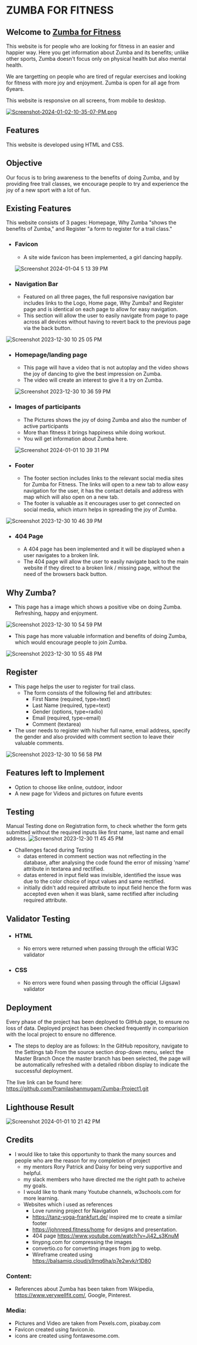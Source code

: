 # ZUMBA FOR FITNESS

## Welcome to [Zumba for Fitness](https://pramilashanmugam.github.io/Zumba-Project1/)


This website is for people who are looking for fitness in an easier and happier way. Here you get information about Zumba and its benefits; unlike other sports, Zumba doesn't focus only on physical health but also mental health.

We are targetting on people who are tired of regular exercises and looking for fitness with more joy and enjoyment. Zumba is open for all age from 6years. 

This website is responsive on all screens, from mobile to desktop.

[![Screenshot-2024-01-02-10-35-07-PM.png](https://i.postimg.cc/9FDBXW7C/Screenshot-2024-01-02-10-35-07-PM.png)](https://postimg.cc/qzdKjHw5)

## Features

This website is developed using HTML and CSS. 

## Objective

Our focus is to bring awareness to the benefits of doing Zumba, and by providing free trail classes, we encourage people to try and experience the joy of a new sport with a lot of fun.

## Existing Features

This website consists of 3 pages: Homepage, Why Zumba "shows the benefits of Zumba," and Register "a form to register for a trail class."
* ### Favicon

  * A site wide favicon has been implemented, a girl dancing happily.

  ![Screenshot 2024-01-04 5 13 39 PM](https://github.com/Pramilashanmugam/Zumba-Project1/assets/150790058/2eaec3b0-06ca-4dee-904e-c5d721778bde)

* ### Navigation Bar
  * Featured on all three pages, the full responsive navigation bar includes links to the Logo, Home page, Why Zumba? and Register page and is identical on each page to allow for easy navigation. 
  * This section will allow the user to easily navigate from page to page across all devices without having to revert back to the previous page via the back button.

![Screenshot 2023-12-30 10 25 05 PM](https://github.com/Pramilashanmugam/Zumba-Project1/assets/150790058/6a43db53-4279-4fb2-95dd-6794035eca54)

* ### Homepage/landing page
  * This page will have a video that is not autoplay and the video shows the joy of dancing to give the best impression on Zumba.
  * The video will create an interest to give it a try on Zumba.

  ![Screenshot 2023-12-30 10 36 59 PM](https://github.com/Pramilashanmugam/Zumba-Project1/assets/150790058/4985bbfd-c4aa-4808-acf5-0b7586b18885)

* ### Images of participants
  * The Pictures shows the joy of doing Zumba and also the number of active participants
  * More than fitness it brings happiness while doing workout.
  * You will get information about Zumba here.

  ![Screenshot 2024-01-01 10 39 31 PM](https://github.com/Pramilashanmugam/Zumba-Project1/assets/150790058/3baa8284-90f3-47b6-976d-bbd9df1ca44d)

* ### Footer

  * The footer section includes links to the relevant social media sites for Zumba for Fitness. The links will open to a new tab to allow easy navigation for the user, it has the contact details and address with map which will also open on a new tab.
  * The footer is valuable as it encourages user to get connected on social media, which inturn helps in spreading the joy of Zumba.

![Screenshot 2023-12-30 10 46 39 PM](https://github.com/Pramilashanmugam/Zumba-Project1/assets/150790058/a1f55cd4-ecef-474a-a7fa-0407b395baa4)

* ### 404 Page

  * A 404 page has been implemented and it will be displayed when a user navigates to a broken link.
  * The 404 page will allow the user to easily navigate back to the main website if they direct to a broken link / missing page, without the need of the browsers back button.

## Why Zumba?

* This page has a image which shows a positive vibe on doing Zumba. Refreshing, happy and enjoyment.

![Screenshot 2023-12-30 10 54 59 PM](https://github.com/Pramilashanmugam/Zumba-Project1/assets/150790058/d1dace1d-0fee-4557-925c-331e6dc59b94)

* This page has more valuable information and benefits of doing Zumba, which would encourage people to join Zumba.

![Screenshot 2023-12-30 10 55 48 PM](https://github.com/Pramilashanmugam/Zumba-Project1/assets/150790058/670da566-882e-41d4-b3aa-e61d941e2b17)

## Register

* This page helps the user to register for trail class. 
  * The form consists of the following fiel and attributes:
     * First Name (required, type=text)
     * Last Name (required, type=text) 
     * Gender (options, type=radio)
     * Email (required, type=email)
     * Comment (textarea)
* The user needs to register with his/her full name, email address, specify the gender and also provided with comment section to leave their valuable comments.

![Screenshot 2023-12-30 10 56 58 PM](https://github.com/Pramilashanmugam/Zumba-Project1/assets/150790058/aad87002-2d45-48d2-b2e4-781a440a86d9)

## Features left to Implement

* Option to choose like online, outdoor, indoor
* A new page for Videos and pictures on future events

## Testing

Manual Testing done on Registration form, to check whether the form gets submitted without the required inputs like first name, last name and email address.
![Screenshot 2023-12-30 11 45 45 PM](https://github.com/Pramilashanmugam/Zumba-Project1/assets/150790058/eaf0d2ca-4ebd-4910-9ec7-0d1247dd97e7)
* Challenges faced during Testing
   * datas entered in comment section was not reflecting in the database, after analysing the code found the error of missing 'name' attribute in textarea and rectified.
   * datas entered in input field was invisible, identified the issue was due to the color choice of input values and same rectified.
   * initially didn't add required attribute to input field hence the form was accepted even when it was blank, same rectified after including required attribute.


## Validator Testing

* ### HTML
   * No errors were returned when passing through the official W3C validator
* ### CSS
   * No errors were found when passing through the official (Jigsaw) validator

## Deployment

Every phase of the project has been deployed to GitHub page, to ensure no loss of data. Deployed project has been checked frequently in comparision with the local project to ensure no difference.

* The steps to deploy are as follows:
In the GitHub repository, navigate to the Settings tab
From the source section drop-down menu, select the Master Branch
Once the master branch has been selected, the page will be automatically refreshed with a detailed ribbon display to indicate the successful deployment.

The live link can be found here: https://github.com/Pramilashanmugam/Zumba-Project1.git

## Lighthouse Result

![Screenshot 2024-01-01 10 21 42 PM](https://github.com/Pramilashanmugam/Zumba-Project1/assets/150790058/acaedfeb-45f0-4515-bd51-8838ba2b0514)

## Credits

* I would like to take this opportunity to thank the many sources and people who are the reason for my completion of project
   * my mentors Rory Patrick and Daisy for being very supportive and helpful.
   * my slack members who have directed me the right path to acheive my goals.
   * I would like to thank many Youtube channels, w3schools.com for more learning.
   * Websites which i used as references
      * Love running project for Navigation
      * https://tanz-yoga-frankfurt.de/ inspired me to create a similar footer 
      * https://johnreed.fitness/home for designs and presentation.
      * 404 page https://www.youtube.com/watch?v=Jj42_s3KnuM
      * tinypng.com for compressing the images
      * convertio.co for converting images from jpg to webp.
      * Wireframe created using https://balsamiq.cloud/s9mq6ha/p7e2wvk/r1D80

### Content:
* References about Zumba has been taken from Wikipedia, https://www.verywellfit.com/, Google, Pinterest.

### Media: 
* Pictures and Video are taken from Pexels.com, pixabay.com
* Favicon created using favicon.io.
* icons are created using fontawesome.com.






